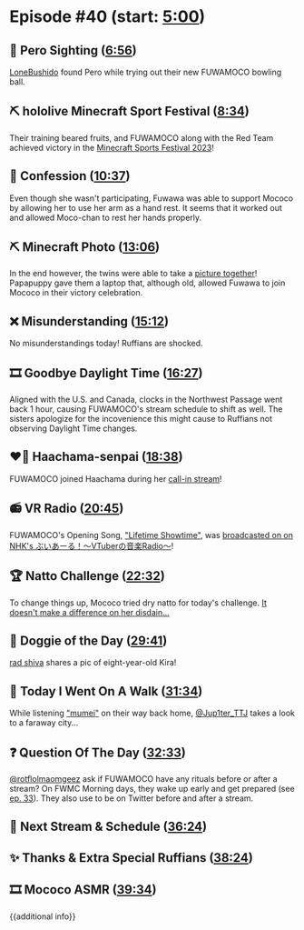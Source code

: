 # Episode #40 (start: [5:00](https://youtu.be/V5v4Na0j9Ro?t=5m00s))

## 👀 Pero Sighting ([6:56](https://youtu.be/V5v4Na0j9Ro?t=6m56s))

[LoneBushido](https://twitter.com/FlameBushidoNo1/status/1719017559758889107) found Pero while trying out their new FUWAMOCO bowling ball.

## ⛏️ hololive Minecraft Sport Festival ([8:34](https://youtu.be/V5v4Na0j9Ro?t=8m34s))

Their training beared fruits, and FUWAMOCO along with the Red Team achieved victory in the [Minecraft Sports Festival 2023](https://youtu.be/QBMF6LN1QyU)!

## 🙊 Confession ([10:37](https://youtu.be/V5v4Na0j9Ro?t=10m37s))

Even though she wasn't participating, Fuwawa was able to support Mococo by allowing her to use her arm as a hand rest. It seems that it worked out and allowed Moco-chan to rest her hands properly.

## ⛏️ Minecraft Photo ([13:06](https://youtu.be/V5v4Na0j9Ro?t=13m06s))

In the end however, the twins were able to take a [picture together](https://twitter.com/FUWAMOCO_en/status/1720788581801976235/photo/1)! Papapuppy gave them a laptop that, although old, allowed Fuwawa to join Mococo in their victory celebration.

## ❌ Misunderstanding ([15:12](https://youtu.be/V5v4Na0j9Ro?t=15m12s))

No misunderstandings today! Ruffians are shocked.

## 🎞️ Goodbye Daylight Time ([16:27](https://youtu.be/V5v4Na0j9Ro?t=16m27s))

Aligned with the U.S. and Canada, clocks in the Northwest Passage went back 1 hour, causing FUWAMOCO's stream schedule to shift as well. The sisters apologize for the incovenience this might cause to Ruffians not observing Daylight Time changes.

## ❤️‍🔥 Haachama-senpai ([18:38](https://youtu.be/V5v4Na0j9Ro?t=18m38s))

FUWAMOCO joined Haachama during her [call-in stream](https://youtu.be/_U--hP9-WyY?t=4480)!

## 📻 VR Radio ([20:45](https://youtu.be/V5v4Na0j9Ro?t=20m45s))

FUWAMOCO's Opening Song, ["Lifetime Showtime"](https://youtu.be/-wzgy7uTuSk), was [broadcasted on on NHK's ぶいあーる！～VTuberの音楽Radio～](https://twitter.com/nhk_vtuberradio/status/1721173523614298148)!

## 🏆 Natto Challenge ([22:32](https://youtu.be/V5v4Na0j9Ro?t=22m32s))

To change things up, Mococo tried dry natto for today's challenge. [It doesn't make a difference on her disdain...](https://youtu.be/V5v4Na0j9Ro?t=1596)

## 🐶 Doggie of the Day ([29:41](https://youtu.be/V5v4Na0j9Ro?t=29m41s))

[rad shiva](https://twitter.com/temenel/status/1715703687241162770) shares a pic of eight-year-old Kira!

## 🚶 Today I Went On A Walk ([31:34](https://youtu.be/V5v4Na0j9Ro?t=31m34s))

While listening ["mumei"](https://youtu.be/oA0CpI0vCK4) on their way back home, [@Jup1ter_TTJ](https://twitter.com/Jup1ter_TTJ/status/1719167633273336032) takes a look to a faraway city...

## ❓ Question Of The Day ([32:33](https://youtu.be/V5v4Na0j9Ro?t=32m33s))

[@rotflolmaomgeez](https://twitter.com/rotflolmaomgeez/status/1719874170618589195) ask if FUWAMOCO have any rituals before or after a stream? On FWMC Morning days, they wake up early and get prepared (see [ep. 33](https://youtu.be/f270ObaKNZw?t=1834)). They also use to be on Twitter before and after a stream.

## 📅 Next Stream & Schedule ([36:24](https://youtu.be/V5v4Na0j9Ro?t=36m24s))

## ✨ Thanks & Extra Special Ruffians ([38:24](https://youtu.be/V5v4Na0j9Ro?t=38m24s))

## 🎞️ Mococo ASMR ([39:34](https://youtu.be/V5v4Na0j9Ro?t=39m34s))

{{additional info}}
